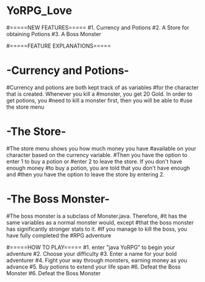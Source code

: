 # YoRPG_Love

#=====NEW FEATURES=====
#1. Currency and Potions
#2. A Store for obtaining Potions
#3. A Boss Monster

#=====FEATURE EXPLANATIONS=====
#	-Currency and Potions-
#Currency and potions are both kept track of as variables
#for the character that is created. Whenever you kill a 
#monster, you get 20 Gold. In order to get potions, you 
#need to kill a monster first, then you will be able to
#use the store menu
#	-The Store-
#The store menu shows you how much money you have 
#available on your character based on the currency variable.
#Then you have the option to enter 1 to buy a potion or 
#enter 2 to leave the store. If you don't have enough money
#to buy a potion, you are told that you don't have enough and
#then you have the option to leave the store by entering 2.
#	-The Boss Monster-
#The boss monster is a subclass of Monster.java. Therefore, 
#it has the same variables as a normal monster would, except
#that the boss monster has significantly stronger stats to it.
#If you manage to kill the boss, you have fully completed the
#RPG adventure

#=====HOW TO PLAY=====
#1. enter "java YoRPG" to begin your adventure
#2. Choose your difficulty
#3. Enter a name for your bold adventurer
#4. Fight your way through monsters, earning money as you advance
#5. Buy potions to extend your life span
#6. Defeat the Boss Monster
#6. Defeat the Boss Monster